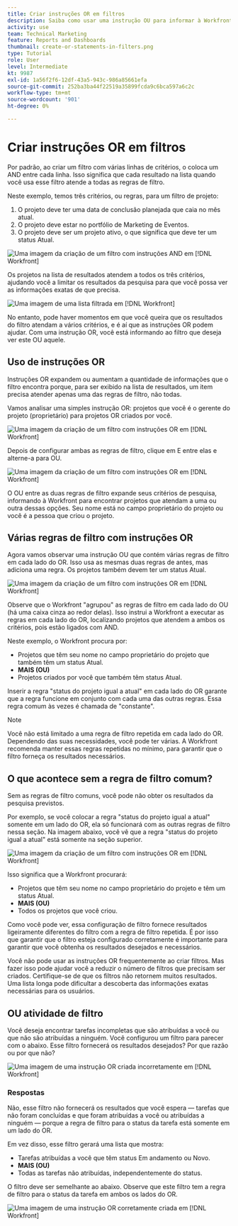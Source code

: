 ```yaml
---
title: Criar instruções OR em filtros
description: Saiba como usar uma instrução OU para informar à Workfront que você deseja ver essa instrução OU essa no seu relatório.
activity: use
team: Technical Marketing
feature: Reports and Dashboards
thumbnail: create-or-statements-in-filters.png
type: Tutorial
role: User
level: Intermediate
kt: 9987
exl-id: 1a56f2f6-12df-43a5-943c-986a85661efa
source-git-commit: 252ba3ba44f22519a35899fcda9c6bca597a6c2c
workflow-type: tm+mt
source-wordcount: '901'
ht-degree: 0%

---
```


# Criar instruções OR em filtros

Por padrão, ao criar um filtro com várias linhas de critérios, o coloca um AND entre cada linha. Isso significa que cada resultado na lista quando você usa esse filtro atende a todas as regras de filtro.

Neste exemplo, temos três critérios, ou regras, para um filtro de projeto:

1. O projeto deve ter uma data de conclusão planejada que caia no mês atual.
1. O projeto deve estar no portfólio de Marketing de Eventos.
1. O projeto deve ser um projeto ativo, o que significa que deve ter um status Atual.

![Uma imagem da criação de um filtro com instruções AND em [!DNL Workfront]](assets/or-statement-1.png)

Os projetos na lista de resultados atendem a todos os três critérios, ajudando você a limitar os resultados da pesquisa para que você possa ver as informações exatas de que precisa.

![Uma imagem de uma lista filtrada em [!DNL Workfront]](assets/or-statement-2.png)

No entanto, pode haver momentos em que você queira que os resultados do filtro atendam a vários critérios, e é aí que as instruções OR podem ajudar. Com uma instrução OR, você está informando ao filtro que deseja ver este OU aquele.

## Uso de instruções OR

Instruções OR expandem ou aumentam a quantidade de informações que o filtro encontra porque, para ser exibido na lista de resultados, um item precisa atender apenas uma das regras de filtro, não todas.

Vamos analisar uma simples instrução OR: projetos que você é o gerente do projeto (proprietário) para projetos OR criados por você.

![Uma imagem da criação de um filtro com instruções OR em [!DNL Workfront]](assets/or-statement-3.png)

Depois de configurar ambas as regras de filtro, clique em E entre elas e alterne-a para OU.

![Uma imagem da criação de um filtro com instruções OR em [!DNL Workfront]](assets/or-statement-4.png)

O OU entre as duas regras de filtro expande seus critérios de pesquisa, informando à Workfront para encontrar projetos que atendam a uma ou outra dessas opções. Seu nome está no campo proprietário do projeto ou você é a pessoa que criou o projeto.

## Várias regras de filtro com instruções OR

Agora vamos observar uma instrução OU que contém várias regras de filtro em cada lado do OR. Isso usa as mesmas duas regras de antes, mas adiciona uma regra. Os projetos também devem ter um status Atual.

![Uma imagem da criação de um filtro com instruções OR em [!DNL Workfront]](assets/or-statement-5.png)

Observe que o Workfront &quot;agrupou&quot; as regras de filtro em cada lado do OU (há uma caixa cinza ao redor delas). Isso instrui a Workfront a executar as regras em cada lado do OR, localizando projetos que atendem a ambos os critérios, pois estão ligados com AND.

Neste exemplo, o Workfront procura por:

* Projetos que têm seu nome no campo proprietário do projeto que também têm um status Atual.
* **MAIS (OU)**
* Projetos criados por você que também têm status Atual.

Inserir a regra &quot;status do projeto igual a atual&quot; em cada lado do OR garante que a regra funcione em conjunto com cada uma das outras regras. Essa regra comum às vezes é chamada de &quot;constante&quot;.

>[!NOTE]
>
>Você não está limitado a uma regra de filtro repetida em cada lado do OR. Dependendo das suas necessidades, você pode ter várias. A Workfront recomenda manter essas regras repetidas no mínimo, para garantir que o filtro forneça os resultados necessários.

## O que acontece sem a regra de filtro comum?

Sem as regras de filtro comuns, você pode não obter os resultados da pesquisa previstos.

Por exemplo, se você colocar a regra &quot;status do projeto igual a atual&quot; somente em um lado do OR, ela só funcionará com as outras regras de filtro nessa seção. Na imagem abaixo, você vê que a regra &quot;status do projeto igual a atual&quot; está somente na seção superior.

![Uma imagem da criação de um filtro com instruções OR em [!DNL Workfront]](assets/or-statement-6.png)

Isso significa que a Workfront procurará:

* Projetos que têm seu nome no campo proprietário do projeto e têm um status Atual.
* **MAIS (OU)**
* Todos os projetos que você criou.

Como você pode ver, essa configuração de filtro fornece resultados ligeiramente diferentes do filtro com a regra de filtro repetida. É por isso que garantir que o filtro esteja configurado corretamente é importante para garantir que você obtenha os resultados desejados e necessários.

Você não pode usar as instruções OR frequentemente ao criar filtros. Mas fazer isso pode ajudar você a reduzir o número de filtros que precisam ser criados. Certifique-se de que os filtros não retornem muitos resultados. Uma lista longa pode dificultar a descoberta das informações exatas necessárias para os usuários.

## OU atividade de filtro

Você deseja encontrar tarefas incompletas que são atribuídas a você ou que não são atribuídas a ninguém. Você configurou um filtro para parecer com o abaixo. Esse filtro fornecerá os resultados desejados? Por que razão ou por que não?

![Uma imagem de uma instrução OR criada incorretamente em [!DNL Workfront]](assets/or-statement-your-turn-1.png)

### Respostas

Não, esse filtro não fornecerá os resultados que você espera — tarefas que não foram concluídas e que foram atribuídas a você ou atribuídas a ninguém — porque a regra de filtro para o status da tarefa está somente em um lado do OR.

Em vez disso, esse filtro gerará uma lista que mostra:

* Tarefas atribuídas a você que têm status Em andamento ou Novo.
* **MAIS (OU)**
* Todas as tarefas não atribuídas, independentemente do status.

O filtro deve ser semelhante ao abaixo. Observe que este filtro tem a regra de filtro para o status da tarefa em ambos os lados do OR.

![Uma imagem de uma instrução OR corretamente criada em [!DNL Workfront]](assets/or-statement-your-turn-2.png)
